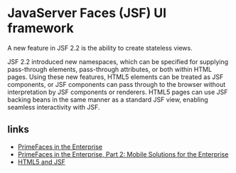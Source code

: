 # JavaServer Faces (JSF) UI framework

A new feature in JSF 2.2 is the ability to create stateless views. 

JSF 2.2 introduced new namespaces, which can be specified for supplying pass-through elements, pass-through attributes, or both within HTML pages. Using these new features, HTML5 elements can be treated as JSF components, or JSF components can pass through to the browser without interpretation by JSF components or renderers. HTML5 pages can use JSF backing beans in the same manner as a standard JSF view, enabling seamless interactivity with JSF.

## links
* [PrimeFaces in the Enterprise](https://www.oracle.com/technetwork/articles/java/java-primefaces-2191907.html)
* [PrimeFaces in the Enterprise, Part 2: Mobile Solutions for the Enterprise](https://www.oracle.com/technetwork/articles/java/java-primefaces-pt2-2340750.html)
* [HTML5 and JSF](https://www.oracle.com/technetwork/articles/java/enterprise-html5-2227136.html)
